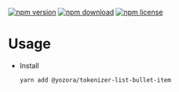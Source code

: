 [![npm version](https://img.shields.io/npm/v/@yozora/tokenizer-list-bullet-item.svg)](https://www.npmjs.com/package/@yozora/tokenizer-list-bullet-item)
[![npm download](https://img.shields.io/npm/dm/@yozora/tokenizer-list-bullet-item.svg)](https://www.npmjs.com/package/@yozora/tokenizer-list-bullet-item)
[![npm license](https://img.shields.io/npm/l/@yozora/tokenizer-list-bullet-item.svg)](https://www.npmjs.com/package/@yozora/tokenizer-list-bullet-item)


# Usage

  * Install
    ```shell
    yarn add @yozora/tokenizer-list-bullet-item
    ```
